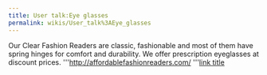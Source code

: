 ```yaml
---
title: User talk:Eye glasses
permalink: wikis/User_talk%3AEye_glasses
---
```


Our Clear Fashion Readers are classic, fashionable and most of them have
spring hinges for comfort and durability. We offer prescription
eyeglasses at discount prices. '''<http://affordablefashionreaders.com/>
'''[link title](http://www.example.com)
